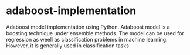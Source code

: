 # adaboost-implementation
Adaboost model implementation using Python.
Adaboost model is a boosting technique under ensemble methods.
The model can be used for regression as weell as classification problems in machine learning. However, it is generally used in classification tasks
